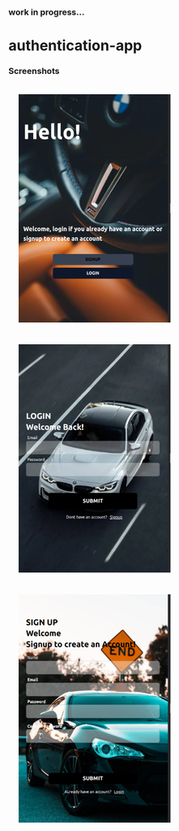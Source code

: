### work in progress...
# authentication-app

### Screenshots
<p allign="center">
<img src="screenshots/homepage.png" alt="hompage" style="padding: 20px" width="300" height='450px'>
<img src="screenshots/login.png" alt="login" style="padding: 20px"width="300" height='450px'>
<img src="screenshots/signup.png" alt="signup" style="padding: 20px" width="300" height='450px'>
</p>
